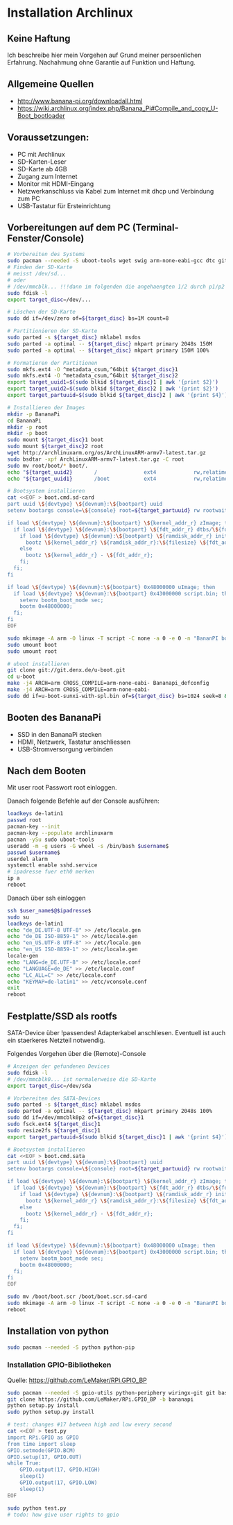 
# Installation Archlinux 

## Keine Haftung
Ich beschreibe hier mein Vorgehen auf Grund meiner persoenlichen Erfahrung. Nachahmung ohne Garantie auf Funktion und Haftung.

## Allgemeine Quellen
- http://www.banana-pi.org/downloadall.html
- https://wiki.archlinux.org/index.php/Banana_Pi#Compile_and_copy_U-Boot_bootloader


## Voraussetzungen:
- PC mit Archlinux
- SD-Karten-Leser
- SD-Karte ab 4GB
- Zugang zum Internet
- Monitor mit HDMI-Eingang 
- Netzwerkanschluss via Kabel zum Internet mit dhcp und Verbindung zum PC
- USB-Tastatur für Ersteinrichtung

## Vorbereitungen auf dem PC (Terminal-Fenster/Console)

```Bash
# Vorbereiten des Systems
sudo pacman --needed -S uboot-tools wget swig arm-none-eabi-gcc dtc git
# Finden der SD-Karte
# meisst /dev/sd... 
# oder 
# /dev/mmcblk... !!!dann im folgenden die angehaengten 1/2 durch p1/p2 austauschen!!!
sudo fdisk -l
export target_disc=/dev/...

# Löschen der SD-Karte
sudo dd if=/dev/zero of=${target_disc} bs=1M count=8

# Partitionieren der SD-Karte
sudo parted -s ${target_disc} mklabel msdos
sudo parted -a optimal -- ${target_disc} mkpart primary 2048s 150M
sudo parted -a optimal -- ${target_disc} mkpart primary 150M 100%

# Formatieren der Partitionen
sudo mkfs.ext4 -O ^metadata_csum,^64bit ${target_disc}1
sudo mkfs.ext4 -O ^metadata_csum,^64bit ${target_disc}2
export target_uuid1=$(sudo blkid ${target_disc}1 | awk '{print $2}')
export target_uuid2=$(sudo blkid ${target_disc}2 | awk '{print $2}')
export target_partuuid=$(sudo blkid ${target_disc}2 | awk '{print $4}')

# Installieren der Images
mkdir -p BananaPi
cd BananaPi
mkdir -p root
mkdir -p boot
sudo mount ${target_disc}1 boot
sudo mount ${target_disc}2 root
wget http://archlinuxarm.org/os/ArchLinuxARM-armv7-latest.tar.gz
sudo bsdtar -xpf ArchLinuxARM-armv7-latest.tar.gz -C root
sudo mv root/boot/* boot/.
echo "${target_uuid2}       /               ext4            rw,relatime     0 1" | sudo tee -a root/etc/fstab
echo "${target_uuid1}       /boot           ext4            rw,relatime     0 2" | sudo tee -a root/etc/fstab

# Bootsystem installieren
cat <<EOF > boot.cmd.sd-card
part uuid \${devtype} \${devnum}:\${bootpart} uuid
setenv bootargs console=\${console} root=${target_partuuid} rw rootwait

if load \${devtype} \${devnum}:\${bootpart} \${kernel_addr_r} zImage; then
  if load \${devtype} \${devnum}:\${bootpart} \${fdt_addr_r} dtbs/\${fdtfile}; then
    if load \${devtype} \${devnum}:\${bootpart} \${ramdisk_addr_r} initramfs-linux.img; then
      bootz \${kernel_addr_r} \${ramdisk_addr_r}:\${filesize} \${fdt_addr_r};
    else
      bootz \${kernel_addr_r} - \${fdt_addr_r};
    fi;
  fi;
fi

if load \${devtype} \${devnum}:\${bootpart} 0x48000000 uImage; then
  if load \${devtype} \${devnum}:\${bootpart} 0x43000000 script.bin; then
    setenv bootm_boot_mode sec;
    bootm 0x48000000;
  fi;
fi
EOF

sudo mkimage -A arm -O linux -T script -C none -a 0 -e 0 -n "BananPI boot script" -d boot.cmd.sd-card boot/boot.scr
sudo umount boot
sudo umount root

# uboot installieren
git clone git://git.denx.de/u-boot.git
cd u-boot
make -j4 ARCH=arm CROSS_COMPILE=arm-none-eabi- Bananapi_defconfig
make -j4 ARCH=arm CROSS_COMPILE=arm-none-eabi-
sudo dd if=u-boot-sunxi-with-spl.bin of=${target_disc} bs=1024 seek=8 && sync

```

## Booten des BananaPi
- SSD in den BananaPi stecken
- HDMI, Netzwerk, Tastatur anschliessen
- USB-Stromversorgung verbinden

## Nach dem Booten
Mit user root Passwort root einloggen.

Danach folgende Befehle auf der Console ausführen:
```bash
loadkeys de-latin1
passwd root
pacman-key --init
pacman-key --populate archlinuxarm
pacman -ySu sudo uboot-tools
useradd -m -g users -G wheel -s /bin/bash $username$
passwd $username$
userdel alarm
systemctl enable sshd.service
# ipadresse fuer eth0 merken
ip a
reboot
```

Danach über ssh einloggen
```bash
ssh $user_name$@$ipadresse$
sudo su
loadkeys de-latin1
echo "de_DE.UTF-8 UTF-8" >> /etc/locale.gen
echo "de_DE ISO-8859-1" >> /etc/locale.gen
echo "en_US.UTF-8 UTF-8" >> /etc/locale.gen
echo "en_US ISO-8859-1" >> /etc/locale.gen
locale-gen
echo "LANG=de_DE.UTF-8" >> /etc/locale.conf
echo "LANGUAGE=de_DE" >> /etc/locale.conf
echo "LC_ALL=C" >> /etc/locale.conf
echo "KEYMAP=de-latin1" >> /etc/vconsole.conf
exit
reboot
```

## Festplatte/SSD als rootfs
SATA-Device über !passendes! Adapterkabel anschliesen.
Eventuell ist auch ein staerkeres Netzteil notwendig.

Folgendes Vorgehen über die (Remote)-Console
```bash
# Anzeigen der gefundenen Devices
sudo fdisk -l
# /dev/mmcblk0... ist normalerweise die SD-Karte
export target_disc=/dev/sda

# Vorbereiten des SATA-Devices
sudo parted -s ${target_disc} mklabel msdos
sudo parted -a optimal -- ${target_disc} mkpart primary 2048s 100%
sudo dd if=/dev/mmcblk0p2 of=${target_disc}1
sudo fsck.ext4 ${target_disc}1
sudo resize2fs ${target_disc}1
export target_partuuid=$(sudo blkid ${target_disc}1 | awk '{print $4}')

# Bootsystem installieren
cat <<EOF > boot.cmd.sata
part uuid \${devtype} \${devnum}:\${bootpart} uuid
setenv bootargs console=\${console} root=${target_partuuid} rw rootwait

if load \${devtype} \${devnum}:\${bootpart} \${kernel_addr_r} zImage; then
  if load \${devtype} \${devnum}:\${bootpart} \${fdt_addr_r} dtbs/\${fdtfile}; then
    if load \${devtype} \${devnum}:\${bootpart} \${ramdisk_addr_r} initramfs-linux.img; then
      bootz \${kernel_addr_r} \${ramdisk_addr_r}:\${filesize} \${fdt_addr_r};
    else
      bootz \${kernel_addr_r} - \${fdt_addr_r};
    fi;
  fi;
fi

if load \${devtype} \${devnum}:\${bootpart} 0x48000000 uImage; then
  if load \${devtype} \${devnum}:\${bootpart} 0x43000000 script.bin; then
    setenv bootm_boot_mode sec;
    bootm 0x48000000;
  fi;
fi
EOF

sudo mv /boot/boot.scr /boot/boot.scr.sd-card
sudo mkimage -A arm -O linux -T script -C none -a 0 -e 0 -n "BananPI boot script" -d boot.cmd.sata boot/boot.scr
reboot
```


## Installation von python
```bash
sudo pacman --needed -S python python-pip
```

### Installation GPIO-Bibliotheken
Quelle: https://github.com/LeMaker/RPi.GPIO_BP
```bash
sudo pacman --needed -S gpio-utils python-periphery wiringx-git git base-devel
git clone https://github.com/LeMaker/RPi.GPIO_BP -b bananapi
python setup.py install
sudo python setup.py install

# test: changes #17 between high and low every second
cat <<EOF > test.py
import RPi.GPIO as GPIO
from time import sleep
GPIO.setmode(GPIO.BCM)
GPIO.setup(17, GPIO.OUT)
while True:
    GPIO.output(17, GPIO.HIGH)
    sleep(1)
    GPIO.output(17, GPIO.LOW)
    sleep(1)
EOF

sudo python test.py
# todo: how give user rights to gpio 
```
